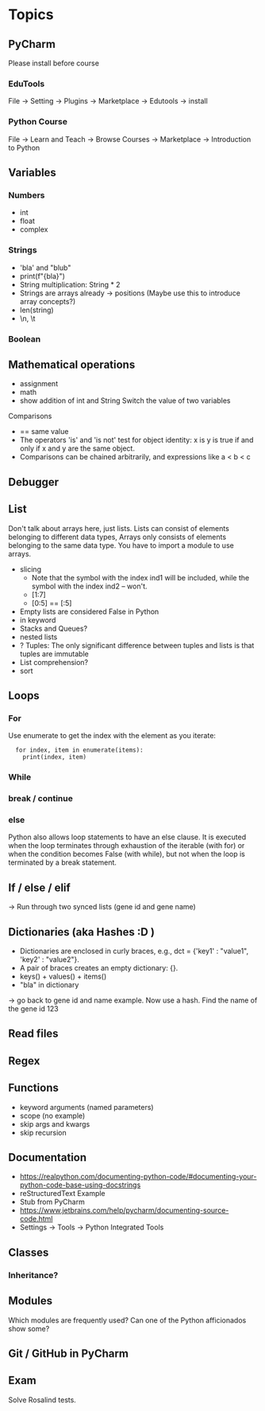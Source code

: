 # Topics
## PyCharm

Please install before course

### EduTools
File -> Setting -> Plugins -> Marketplace -> Edutools -> install

### Python Course
File -> Learn and Teach -> Browse Courses -> Marketplace -> Introduction to Python

## Variables
### Numbers

- int
- float
- complex

### Strings
- 'bla' and "blub"
- print(f"{bla}")
- String multiplication: String * 2
- Strings are arrays already -> positions (Maybe use this to introduce array concepts?)
- len(string)
- \n, \t

### Boolean

## Mathematical operations

- assignment
- math
- show addition of int and String
Switch the value of two variables

Comparisons
- == same value
- The operators 'is' and 'is not' test for object identity: x is y is true if and only if x and y are the same object.
- Comparisons can be chained arbitrarily, and expressions like a < b < c 
## Debugger

## List
Don't talk about arrays here, just lists.
Lists can consist of elements belonging to different data types, 
Arrays only consists of elements belonging to the same data type. 
You have to import a module to use arrays.
- slicing
  - Note that the symbol with the index ind1 will be included, while the symbol with the index ind2 – won't.
  - [1:7] 
  - [0:5] == [:5]
- Empty lists are considered False in Python
- in keyword
- Stacks and Queues?
- nested lists
- ? Tuples: The only significant difference between tuples and lists is that tuples are immutable
- List comprehension?
- sort

## Loops
### For

Use enumerate to get the index with the element as you iterate:
```
  for index, item in enumerate(items):
    print(index, item)
```

### While

### break / continue
### else

Python also allows loop statements to have an else clause. It is executed when the loop terminates through exhaustion
of the iterable (with for) or when the condition becomes False (with while), but not when the loop is terminated by a break statement.

## If / else / elif 

-> Run through two synced lists (gene id and gene name)

## Dictionaries (aka Hashes :D )

- Dictionaries are enclosed in curly braces, e.g., dct = {'key1' : "value1", 'key2' : "value2"}.
- A pair of braces creates an empty dictionary: {}.
- keys() + values() + items()
- "bla" in dictionary

-> go back to gene id and name example. Now use a hash. Find the name of the gene id 123

## Read files

## Regex

## Functions

- keyword arguments (named parameters)
- scope (no example)
- skip args and kwargs
- skip recursion

## Documentation

- https://realpython.com/documenting-python-code/#documenting-your-python-code-base-using-docstrings
- reStructuredText Example
- Stub from PyCharm
- https://www.jetbrains.com/help/pycharm/documenting-source-code.html
- Settings -> Tools -> Python Integrated Tools

## Classes

### Inheritance?

## Modules

Which modules are frequently used? Can one of the Python afficionados show some?

## Git / GitHub in PyCharm

## Exam

Solve Rosalind tests.